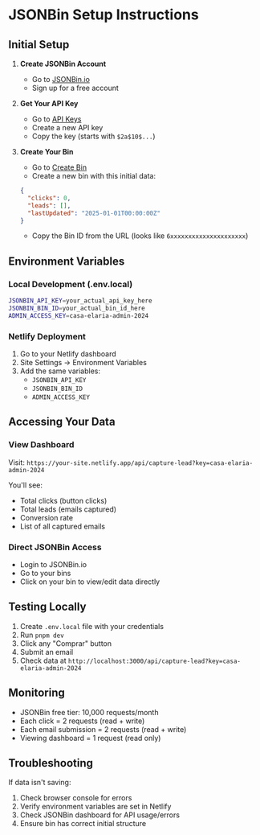 # JSONBin Setup Instructions

## Initial Setup

1. **Create JSONBin Account**
   - Go to [JSONBin.io](https://jsonbin.io)
   - Sign up for a free account

2. **Get Your API Key**
   - Go to [API Keys](https://jsonbin.io/api-keys)
   - Create a new API key
   - Copy the key (starts with `$2a$10$...`)

3. **Create Your Bin**
   - Go to [Create Bin](https://jsonbin.io/app/bins)
   - Create a new bin with this initial data:
   ```json
   {
     "clicks": 0,
     "leads": [],
     "lastUpdated": "2025-01-01T00:00:00Z"
   }
   ```
   - Copy the Bin ID from the URL (looks like `6xxxxxxxxxxxxxxxxxxxxx`)

## Environment Variables

### Local Development (.env.local)
```bash
JSONBIN_API_KEY=your_actual_api_key_here
JSONBIN_BIN_ID=your_actual_bin_id_here
ADMIN_ACCESS_KEY=casa-elaria-admin-2024
```

### Netlify Deployment
1. Go to your Netlify dashboard
2. Site Settings → Environment Variables
3. Add the same variables:
   - `JSONBIN_API_KEY`
   - `JSONBIN_BIN_ID`
   - `ADMIN_ACCESS_KEY`

## Accessing Your Data

### View Dashboard
Visit: `https://your-site.netlify.app/api/capture-lead?key=casa-elaria-admin-2024`

You'll see:
- Total clicks (button clicks)
- Total leads (emails captured)
- Conversion rate
- List of all captured emails

### Direct JSONBin Access
- Login to JSONBin.io
- Go to your bins
- Click on your bin to view/edit data directly

## Testing Locally

1. Create `.env.local` file with your credentials
2. Run `pnpm dev`
3. Click any "Comprar" button
4. Submit an email
5. Check data at `http://localhost:3000/api/capture-lead?key=casa-elaria-admin-2024`

## Monitoring

- JSONBin free tier: 10,000 requests/month
- Each click = 2 requests (read + write)
- Each email submission = 2 requests (read + write)
- Viewing dashboard = 1 request (read only)

## Troubleshooting

If data isn't saving:
1. Check browser console for errors
2. Verify environment variables are set in Netlify
3. Check JSONBin dashboard for API usage/errors
4. Ensure bin has correct initial structure